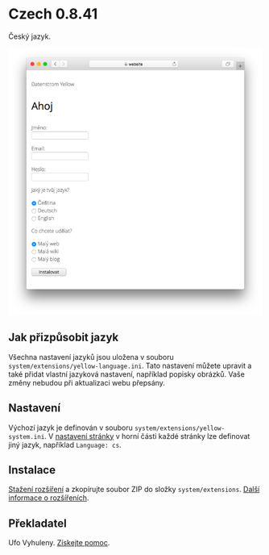# Czech 0.8.41

Český jazyk.

<p align="center"><img src="czech-screenshot.png?raw=true" alt="Snímek obrazovky"></p>

## Jak přizpůsobit jazyk

Všechna nastavení jazyků jsou uložena v souboru `system/extensions/yellow-language.ini`. Tato nastavení můžete upravit a také přidat vlastní jazyková nastavení, například popisky obrázků. Vaše změny nebudou při aktualizaci webu přepsány.

## Nastavení

Výchozí jazyk je definován v souboru `system/extensions/yellow-system.ini`. V [nastavení stránky](https://github.com/annaesvensson/yellow-core#settings-page) v horní části každé stránky lze definovat jiný jazyk, například `Language: cs`.

## Instalace

[Stažení rozšíření](https://github.com/datenstrom/yellow-extensions/raw/main/downloads/czech.zip) 
a zkopírujte soubor ZIP do složky `system/extensions`. [Další informace o rozšířeních](https://github.com/annaesvensson/yellow-update).

## Překladatel

Ufo Vyhuleny. [Získejte pomoc](https://datenstrom.se/yellow/help/).
